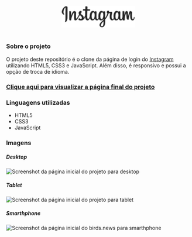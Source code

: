 <div align="center">
  <img src="./assets/images/logos/instagram-logo.png" width="200px" alt="Logo do Instagram">
  <h1></h1>
</div>
<div>
  <h3>Sobre o projeto</h3>
  <p>O projeto deste repositório é o clone da página de login do <a href="https://instagram.com">Instagram</a> utilizando HTML5, CSS3 e JavaScript. Além disso, é responsivo e possui a opção de troca de idioma.</p>

  ### [Clique aqui para visualizar a página final do projeto](https://thenextbunny.github.io/instagram/)
  
  <h3>Linguagens utilizadas</h3>
  <ul>
    <li>HTML5</li>
    <li>CSS3</li>
    <li>JavaScript</li>
  </ul>

  <h3>Imagens</h3>
  <h5>Desktop</h5>
  <img src="https://user-images.githubusercontent.com/99208505/172205147-bc963859-7a4d-49ed-aa80-d02f222319ce.png" alt="Screenshot da página inicial do projeto para desktop" width="557.5px">

  <h5>Tablet</h5>
  <img src="https://user-images.githubusercontent.com/99208505/172746745-20ba373f-99e9-4399-bcf6-16d47d2c37e7.png" alt="Screenshot da página inicial do projeto para tablet" width="384px">

  <h5>Smarthphone</h5>
  <img src="https://user-images.githubusercontent.com/99208505/172746903-e998bb2b-ce31-4c36-bfa0-418c640d0eef.png" alt="Screenshot da página inicial do birds.news para smarthphone" width="206px">
</div>

